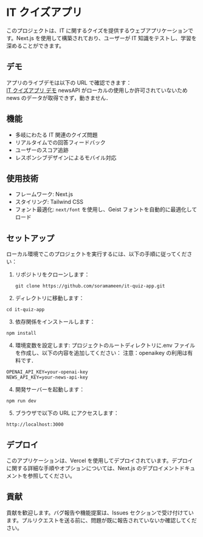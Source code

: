 # IT クイズアプリ

このプロジェクトは、IT に関するクイズを提供するウェブアプリケーションです。Next.js を使用して構築されており、ユーザーが IT 知識をテストし、学習を深めることができます。

## デモ

アプリのライブデモは以下の URL で確認できます：  
[IT クイズアプリ デモ](https://www.snapquiz.jp/)
newsAPI がローカルの使用しか許可されていないため news のデータが取得できず，動きません．

## 機能

- 多岐にわたる IT 関連のクイズ問題
- リアルタイムでの回答フィードバック
- ユーザーのスコア追跡
- レスポンシブデザインによるモバイル対応

## 使用技術

- フレームワーク: Next.js
- スタイリング: Tailwind CSS
- フォント最適化: `next/font` を使用し、Geist フォントを自動的に最適化してロード

## セットアップ

ローカル環境でこのプロジェクトを実行するには、以下の手順に従ってください：

1. リポジトリをクローンします：
   ```
   git clone https://github.com/soramameen/it-quiz-app.git
   ```
2. ディレクトリに移動します：

```
cd it-quiz-app
```

3. 依存関係をインストールします：

```
npm install
```

4. 環境変数を設定します:
   プロジェクトのルートディレクトリに.env ファイルを作成し、以下の内容を追加してください：
   注意：openaikey の利用は有料です．

```
OPENAI_API_KEY=your-openai-key
NEWS_API_KEY=your-news-api-key
```

4. 開発サーバーを起動します：

```
npm run dev
```

5. ブラウザで以下の URL にアクセスします：

```
http://localhost:3000
```

## デプロイ

このアプリケーションは、Vercel を使用してデプロイされています。デプロイに関する詳細な手順やオプションについては、Next.js のデプロイメントドキュメントを参照してください。

## 貢献

貢献を歓迎します。バグ報告や機能提案は、Issues セクションで受け付けています。プルリクエストを送る前に、問題が既に報告されていないか確認してください。

